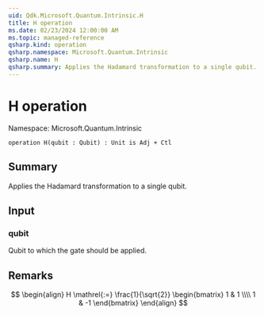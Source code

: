```yaml
---
uid: Qdk.Microsoft.Quantum.Intrinsic.H
title: H operation
ms.date: 02/23/2024 12:00:00 AM
ms.topic: managed-reference
qsharp.kind: operation
qsharp.namespace: Microsoft.Quantum.Intrinsic
qsharp.name: H
qsharp.summary: Applies the Hadamard transformation to a single qubit.
---
```


# H operation

Namespace: Microsoft.Quantum.Intrinsic

```qsharp
operation H(qubit : Qubit) : Unit is Adj + Ctl
```

## Summary
Applies the Hadamard transformation to a single qubit.

## Input
### qubit
Qubit to which the gate should be applied.

## Remarks
$$
\begin{align}
    H \mathrel{:=}
    \frac{1}{\sqrt{2}}
    \begin{bmatrix}
        1 & 1 \\\\
        1 & -1
    \end{bmatrix}
\end{align}
$$
